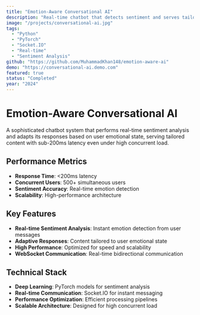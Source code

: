 ```yaml
---
title: "Emotion-Aware Conversational AI"
description: "Real-time chatbot that detects sentiment and serves tailored content with <200ms latency for 500 concurrent users."
image: "/projects/conversational-ai.jpg"
tags: 
  - "Python"
  - "PyTorch"
  - "Socket.IO"
  - "Real-time"
  - "Sentiment Analysis"
github: "https://github.com/MuhammadKhan148/emotion-aware-ai"
demo: "https://conversational-ai.demo.com"
featured: true
status: "Completed"
year: "2024"
---
```


# Emotion-Aware Conversational AI

A sophisticated chatbot system that performs real-time sentiment analysis and adapts its responses based on user emotional state, serving tailored content with sub-200ms latency even under high concurrent load.

## Performance Metrics

- **Response Time**: <200ms latency
- **Concurrent Users**: 500+ simultaneous users
- **Sentiment Accuracy**: Real-time emotion detection
- **Scalability**: High-performance architecture

## Key Features

- **Real-time Sentiment Analysis**: Instant emotion detection from user messages
- **Adaptive Responses**: Content tailored to user emotional state
- **High Performance**: Optimized for speed and scalability
- **WebSocket Communication**: Real-time bidirectional communication

## Technical Stack

- **Deep Learning**: PyTorch models for sentiment analysis
- **Real-time Communication**: Socket.IO for instant messaging
- **Performance Optimization**: Efficient processing pipelines
- **Scalable Architecture**: Designed for high concurrent load 